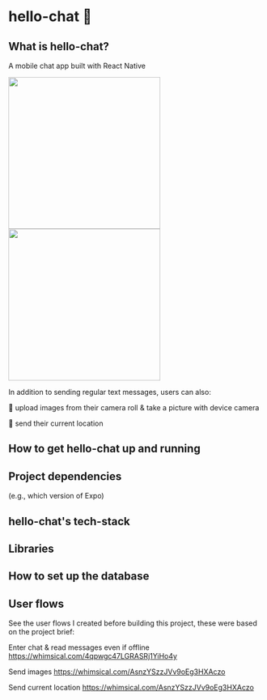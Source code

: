 # hello-chat :wave:

## What is hello-chat?
A mobile chat app built with React Native

 <image src="https://i.imgur.com/DTCC3BL.png" width='300'>  <image src="https://i.imgur.com/GzDdyAY.png" width='300'>
 
In addition to sending regular text messages, users can also:

:camera_flash: upload images from their camera roll & take a picture with device camera

:round_pushpin: send their current location

## How to get hello-chat up and running

## Project dependencies
(e.g., which version of Expo)

## hello-chat's tech-stack

## Libraries

## How to set up the database

## User flows
See the user flows I created before building this project, these were based on the project brief:

Enter chat & read messages even if offline
https://whimsical.com/4qpwgc47LGRASRj1YiHo4y

Send images
https://whimsical.com/AsnzYSzzJVv9oEg3HXAczo

Send current location
https://whimsical.com/AsnzYSzzJVv9oEg3HXAczo
 
 



